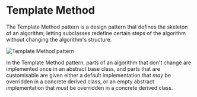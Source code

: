 ﻿# Template Method

The Template Method pattern is a design pattern that defines the skeleton of an algorithm; letting
subclasses redefine certain steps of the algorithm without changing the algorithm's structure. 

![Template Method pattern](TemplateMethodPattern.png)

In the Template Method pattern, parts of an algorithm that don't change are implemented once in an
abstract base class, and parts that are customisable are given either a default implementation that
*may* be overridden in a concrete derived class, or an empty abstract implementation that *must* be
overridden in a concrete derived class.